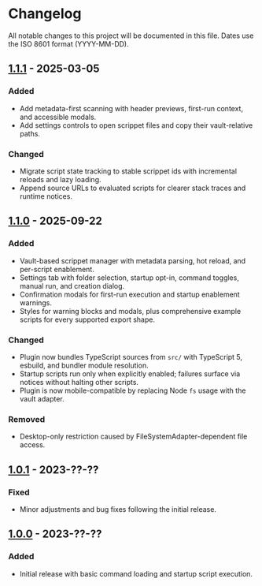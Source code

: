 # Changelog

All notable changes to this project will be documented in this file. Dates use the ISO 8601 format (YYYY-MM-DD).

## [1.1.1] - 2025-03-05
### Added
- Add metadata-first scanning with header previews, first-run context, and accessible modals.
- Add settings controls to open scrippet files and copy their vault-relative paths.

### Changed
- Migrate script state tracking to stable scrippet ids with incremental reloads and lazy loading.
- Append source URLs to evaluated scripts for clearer stack traces and runtime notices.

## [1.1.0] - 2025-09-22
### Added
- Vault-based scrippet manager with metadata parsing, hot reload, and per-script enablement.
- Settings tab with folder selection, startup opt-in, command toggles, manual run, and creation dialog.
- Confirmation modals for first-run execution and startup enablement warnings.
- Styles for warning blocks and modals, plus comprehensive example scripts for every supported export shape.

### Changed
- Plugin now bundles TypeScript sources from `src/` with TypeScript 5, esbuild, and bundler module resolution.
- Startup scripts run only when explicitly enabled; failures surface via notices without halting other scripts.
- Plugin is now mobile-compatible by replacing Node `fs` usage with the vault adapter.

### Removed
- Desktop-only restriction caused by FileSystemAdapter-dependent file access.

## [1.0.1] - 2023-??-??
### Fixed
- Minor adjustments and bug fixes following the initial release.

## [1.0.0] - 2023-??-??
### Added
- Initial release with basic command loading and startup script execution.

[1.1.1]: https://github.com/josephcourtney/obsidian-scrippets/releases/tag/1.1.1
[1.1.0]: https://github.com/josephcourtney/obsidian-scrippets/releases/tag/1.1.0
[1.0.1]: https://github.com/josephcourtney/obsidian-scrippets/releases/tag/1.0.1
[1.0.0]: https://github.com/josephcourtney/obsidian-scrippets/releases/tag/1.0.0
